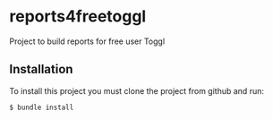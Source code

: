 # reports4freetoggl
Project to build reports for free user Toggl

## Installation

To install this project you must clone the project from github and run:

    $ bundle install



